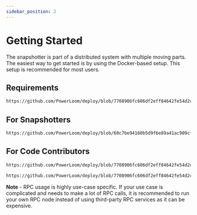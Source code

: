 ```yaml
---
sidebar_position: 2
---
```

# Getting Started

The snapshotter is part of a distributed system with multiple moving parts. The easiest way to get started is by using the Docker-based setup. This setup is recommended for most users.

## Requirements
```markdown reference
https://github.com/PowerLoom/deploy/blob/7708906fc606df2eff84642fe54d2c47bd9137ab/README.md#L6-L12
```

## For Snapshotters
```markdown reference
https://github.com/PowerLoom/deploy/blob/60c7be94160b5d9f6e89a41ac909cf41c1fdcb24/README.md#L18-L53
```

## For Code Contributors
```markdown reference
https://github.com/PowerLoom/deploy/blob/7708906fc606df2eff84642fe54d2c47bd9137ab/README.md#L15-L74
```

```markdown reference
https://github.com/PowerLoom/deploy/blob/7708906fc606df2eff84642fe54d2c47bd9137ab/README.md#L109-L115
```

**Note** - RPC usage is highly use-case specific. If your use case is complicated and needs to make a lot of RPC calls, it is recommended to run your own RPC node instead of using third-party RPC services as it can be expensive.
